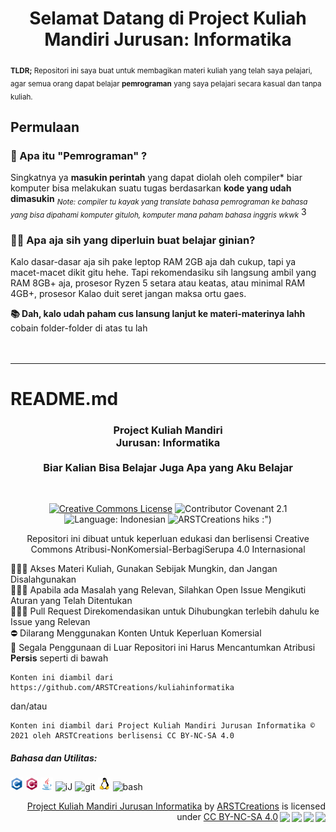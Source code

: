 
<h1 align="center">Selamat Datang di Project Kuliah Mandiri Jurusan: Informatika</h1>

<sub>**TLDR;**
Repositori ini saya buat untuk membagikan materi kuliah yang telah saya pelajari, agar semua orang dapat belajar **pemrograman** yang saya pelajari secara kasual dan tanpa kuliah.</sub>

## Permulaan

### 🤷 Apa itu "Pemrograman" ?
Singkatnya ya **masukin perintah** yang dapat diolah oleh compiler* biar komputer bisa melakukan suatu tugas berdasarkan **kode yang udah dimasukin**
<sub>*Note: compiler tu kayak yang translate bahasa pemrograman ke bahasa yang bisa dipahami komputer gituloh, komputer mana paham bahasa inggris wkwk*</sub>
3
### 🧑‍💻 Apa aja sih yang diperluin buat belajar ginian?
Kalo dasar-dasar aja sih pake leptop RAM 2GB aja dah cukup, tapi ya macet-macet dikit gitu hehe.
Tapi rekomendasiku sih langsung ambil yang RAM 8GB+ aja, prosesor Ryzen 5 setara atau keatas,
atau minimal RAM 4GB+, prosesor 
Kalao duit seret jangan maksa ortu gaes.

**📚 Dah, kalo udah paham cus lansung lanjut ke materi-materinya lahh**
 cobain folder-folder di atas tu lah<br><br><br>
___
<h1>README.md</h1>

<h3 align="center">Project Kuliah Mandiri<br>Jurusan: Informatika<br><br>Biar Kalian Bisa Belajar Juga Apa yang Aku Belajar</h3>
<br>

<p align="center"> 
   <a rel="license" href="http://creativecommons.org/licenses/by-nc-sa/4.0/"><img alt="Creative Commons License" style="border-width:0" src="https://i.creativecommons.org/l/by-nc-sa/4.0/88x31.png" /></a>
   <img src="https://img.shields.io/badge/Contributor%20Covenant-2.1-4baaaa.svg" alt="Contributor Covenant 2.1" />
   <img src="https://img.shields.io/badge/Language-%F0%9F%87%AE%F0%9F%87%A9%20indonesian-red.svg" alt="Language: Indonesian" />
   <img src="https://komarev.com/ghpvc/?username=ARSTCreations&label=Profile%20views&color=0e75b6&style=flat" alt="ARSTCreations" /> hiks :")
</p>
   
<p align="center">Repositori ini dibuat untuk keperluan edukasi dan berlisensi Creative Commons Atribusi-NonKomersial-BerbagiSerupa 4.0 Internasional</b><br></p>

🧑🏾‍💻 Akses Materi Kuliah, Gunakan Sebijak Mungkin, dan Jangan Disalahgunakan<br>
🙋🏾‍♂️ Apabila ada Masalah yang Relevan, Silahkan Open Issue Mengikuti Aturan yang Telah Ditentukan<br>
👨🏻‍🔧 Pull Request Direkomendasikan untuk Dihubungkan terlebih dahulu ke Issue yang Relevan<br>
⛔️ Dilarang Menggunakan Konten Untuk Keperluan Komersial<br>
🔗 Segala Penggunaan di Luar Repositori ini Harus Mencantumkan Atribusi <b>Persis</b> seperti di bawah

```
Konten ini diambil dari https://github.com/ARSTCreations/kuliahinformatika
```
dan/atau
```
Konten ini diambil dari Project Kuliah Mandiri Jurusan Informatika © 2021 oleh ARSTCreations berlisensi CC BY-NC-SA 4.0 
```

<h5 align="left">
Bahasa dan Utilitas:
</h5>

<p align="left">

  <a target="_blank" rel="noreferrer"> 
    <img src="https://raw.githubusercontent.com/devicons/devicon/master/icons/c/c-original.svg" alt="c" width="20" height="20"/> 
    <img src="https://raw.githubusercontent.com/devicons/devicon/master/icons/cplusplus/cplusplus-original.svg" alt="cplusplus" width="20" height="20"/> 
    <img src="https://raw.githubusercontent.com/devicons/devicon/master/icons/java/java-original.svg" alt="java" width="20" height="20"/> 
    <img src="https://upload.wikimedia.org/wikipedia/commons/9/9c/IntelliJ_IDEA_Icon.svg" alt="iJ" width="20" height="20"/> 
    <img src="https://www.vectorlogo.zone/logos/git-scm/git-scm-icon.svg" alt="git" width="20" height="20"/> 
    <img src="https://raw.githubusercontent.com/devicons/devicon/master/icons/linux/linux-original.svg" alt="linux" width="20" height="20"/> 
    <img src="https://upload.wikimedia.org/wikipedia/commons/4/4b/Bash_Logo_Colored.svg" alt="bash" width="20" height="20"/> 
  </a> 

</p>
<p align="right" xmlns:cc="http://creativecommons.org/ns#" xmlns:dct="http://purl.org/dc/terms/"><a property="dct:title" rel="cc:attributionURL" href="https://github.com/ARSTCreations/kuliahinformatika">Project Kuliah Mandiri Jurusan Informatika</a> by <a rel="cc:attributionURL dct:creator" property="cc:attributionName" href="https://github.com/ARSTCreations">ARSTCreations</a> is licensed under <a href="http://creativecommons.org/licenses/by-nc-sa/4.0/?ref=chooser-v1" target="_blank" rel="license noopener noreferrer" style="display:inline-block;">CC BY-NC-SA 4.0<img style="height:22px!important;margin-left:3px;vertical-align:text-bottom;" src="https://mirrors.creativecommons.org/presskit/icons/cc.svg?ref=chooser-v1"><img style="height:22px!important;margin-left:3px;vertical-align:text-bottom;" src="https://mirrors.creativecommons.org/presskit/icons/by.svg?ref=chooser-v1"><img style="height:22px!important;margin-left:3px;vertical-align:text-bottom;" src="https://mirrors.creativecommons.org/presskit/icons/nc.svg?ref=chooser-v1"><img style="height:22px!important;margin-left:3px;vertical-align:text-bottom;" src="https://mirrors.creativecommons.org/presskit/icons/sa.svg?ref=chooser-v1"></a></p> 


